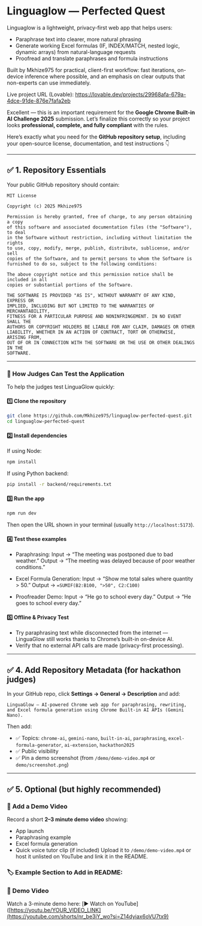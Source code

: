 # Linguaglow — Perfected Quest

Linguaglow is a lightweight, privacy-first web app that helps users:
- Paraphrase text into clearer, more natural phrasing
- Generate working Excel formulas (IF, INDEX/MATCH, nested logic, dynamic arrays) from natural-language requests
- Proofread and translate paraphrases and formula instructions

Built by Mkhize975 for practical, client-first workflow: fast iterations, on-device inference where possible, and an emphasis on clear outputs that non-experts can use immediately.

Live project URL (Lovable): https://lovable.dev/projects/29968afa-679a-4dce-91de-876e7fafa2eb  



Excellent — this is an important requirement for the **Google Chrome Built-in AI Challenge 2025** submission. Let’s finalize this correctly so your project looks **professional, complete, and fully compliant** with the rules.

Here’s exactly what you need for the **GitHub repository setup**, including your open-source license, documentation, and test instructions 👇

---

## ✅ 1. Repository Essentials

Your public GitHub repository should contain:



```text
MIT License

Copyright (c) 2025 Mkhize975

Permission is hereby granted, free of charge, to any person obtaining a copy
of this software and associated documentation files (the "Software"), to deal
in the Software without restriction, including without limitation the rights
to use, copy, modify, merge, publish, distribute, sublicense, and/or sell
copies of the Software, and to permit persons to whom the Software is
furnished to do so, subject to the following conditions:

The above copyright notice and this permission notice shall be included in all
copies or substantial portions of the Software.

THE SOFTWARE IS PROVIDED "AS IS", WITHOUT WARRANTY OF ANY KIND, EXPRESS OR
IMPLIED, INCLUDING BUT NOT LIMITED TO THE WARRANTIES OF MERCHANTABILITY,
FITNESS FOR A PARTICULAR PURPOSE AND NONINFRINGEMENT. IN NO EVENT SHALL THE
AUTHORS OR COPYRIGHT HOLDERS BE LIABLE FOR ANY CLAIM, DAMAGES OR OTHER
LIABILITY, WHETHER IN AN ACTION OF CONTRACT, TORT OR OTHERWISE, ARISING FROM,
OUT OF OR IN CONNECTION WITH THE SOFTWARE OR THE USE OR OTHER DEALINGS IN THE
SOFTWARE.
```


---

### 🧪 How Judges Can Test the Application

To help the judges test LinguaGlow quickly:

#### 1️⃣ **Clone the repository**

```bash
git clone https://github.com/Mkhize975/linguaglow-perfected-quest.git
cd linguaglow-perfected-quest
```

#### 2️⃣ **Install dependencies**

If using Node:

```bash
npm install
```

If using Python backend:

```bash
pip install -r backend/requirements.txt
```

#### 3️⃣ **Run the app**

```bash
npm run dev
```

Then open the URL shown in your terminal (usually `http://localhost:5173`).

#### 4️⃣ **Test these examples**

* Paraphrasing:
  Input → “The meeting was postponed due to bad weather.”
  Output → “The meeting was delayed because of poor weather conditions.”

* Excel Formula Generation:
  Input → “Show me total sales where quantity > 50.”
  Output → `=SUMIF(B2:B100, ">50", C2:C100)`

* Proofreader Demo:
  Input → “He go to school every day.”
  Output → “He goes to school every day.”

#### 5️⃣ **Offline & Privacy Test**

* Try paraphrasing text while disconnected from the internet — LinguaGlow still works thanks to Chrome’s built-in on-device AI.
* Verify that no external API calls are made (privacy-first processing).

---

## ✅ 4. Add Repository Metadata (for hackathon judges)

In your GitHub repo, click **Settings → General → Description** and add:

```
LinguaGlow — AI-powered Chrome web app for paraphrasing, rewriting, and Excel formula generation using Chrome Built-in AI APIs (Gemini Nano).
```

Then add:

* ✅ Topics: `chrome-ai`, `gemini-nano`, `built-in-ai`, `paraphrasing`, `excel-formula-generator`, `ai-extension`, `hackathon2025`
* ✅ Public visibility
* ✅ Pin a demo screenshot (from `/demo/demo-video.mp4` or `demo/screenshot.png`)

---

## ✅ 5. Optional (but highly recommended)

### 🎥 Add a Demo Video

Record a short **2–3 minute demo video** showing:

* App launch
* Paraphrasing example
* Excel formula generation
* Quick voice tutor clip (if included)
  Upload it to `/demo/demo-video.mp4` or host it unlisted on YouTube and link it in the README.

### 🏷️ Example Section to Add in README:


### 🎥 Demo Video
Watch a 3-minute demo here:
[▶️ Watch on YouTube]([https://youtu.be/YOUR_VIDEO_LINK](https://youtube.com/shorts/nr_be3iY_wo?si=Z14dyiax6oVU7tx9)
```

